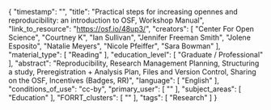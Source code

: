 {
    "timestamp": "",
    "title": "Practical steps for increasing opennes and reproducibility: an introduction to OSF, Workshop Manual",
    "link_to_resource": "https://osf.io/48up3/",
    "creators": [
        "Center For Open Science",
        "Courtney K",
        "Ian Sullivan",
        "Jennifer Freeman Smith",
        "Jolene Esposito",
        "Natalie Meyers",
        "Nicole Pfeiffer",
        "Sara Bowman"
    ],
    "material_type": [
        "Reading"
    ],
    "education_level": [
        "Graduate / Professional"
    ],
    "abstract": "Reproducibility, Research Management Planning, Structuring a study, Preregistration + Analysis Plan, Files and Version Control, Sharing on the OSF, Incentives (Badges, RR)",
    "language": [
        "English"
    ],
    "conditions_of_use": "cc-by",
    "primary_user": [
        ""
    ],
    "subject_areas": [
        "Education"
    ],
    "FORRT_clusters": [
        ""
    ],
    "tags": [
        "Research"
    ]
}